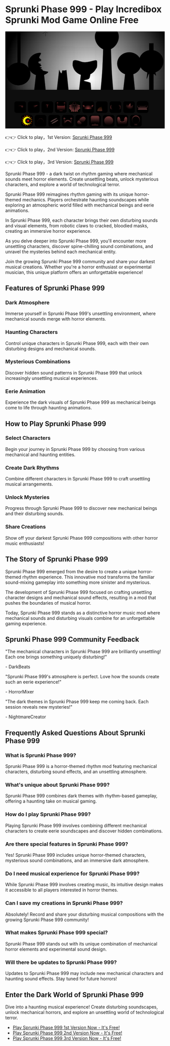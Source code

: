 # Sprunki Phase 999 - Play Incredibox Sprunki Mod Game Online Free

![Sprunki Phase 999](https://raw.githubusercontent.com/sprunkiscrunkly/sprunki-phase-999/refs/heads/main/sprunki-phase-999.png "Sprunki Phase 999")

👉👉 Click to play，1st Version: [Sprunki Phase 999](https://sprunksters.com/sprunki-phase-999/ "Sprunki Phase 999")

👉👉 Click to play，2nd Version: [Sprunki Phase 999](https://sprunkiscrunkly.com/sprunki-phase-999/ "Sprunki Phase 999")

👉👉 Click to play，3rd Version: [Sprunki Phase 999](https://sprunkipyramixed.com/sprunki-phase-999/ "Sprunki Phase 999")

Sprunki Phase 999 - a dark twist on rhythm gaming where mechanical sounds meet horror elements. Create unsettling beats, unlock mysterious characters, and explore a world of technological terror.

Sprunki Phase 999 reimagines rhythm gaming with its unique horror-themed mechanics. Players orchestrate haunting soundscapes while exploring an atmospheric world filled with mechanical beings and eerie animations.

In Sprunki Phase 999, each character brings their own disturbing sounds and visual elements, from robotic claws to cracked, bloodied masks, creating an immersive horror experience.

As you delve deeper into Sprunki Phase 999, you'll encounter more unsettling characters, discover spine-chilling sound combinations, and unravel the mysteries behind each mechanical entity.

Join the growing Sprunki Phase 999 community and share your darkest musical creations. Whether you're a horror enthusiast or experimental musician, this unique platform offers an unforgettable experience!

## Features of Sprunki Phase 999

### Dark Atmosphere

Immerse yourself in Sprunki Phase 999's unsettling environment, where mechanical sounds merge with horror elements.

### Haunting Characters

Control unique characters in Sprunki Phase 999, each with their own disturbing designs and mechanical sounds.

### Mysterious Combinations

Discover hidden sound patterns in Sprunki Phase 999 that unlock increasingly unsettling musical experiences.

### Eerie Animation

Experience the dark visuals of Sprunki Phase 999 as mechanical beings come to life through haunting animations.

## How to Play Sprunki Phase 999

### Select Characters

Begin your journey in Sprunki Phase 999 by choosing from various mechanical and haunting entities.

### Create Dark Rhythms

Combine different characters in Sprunki Phase 999 to craft unsettling musical arrangements.

### Unlock Mysteries

Progress through Sprunki Phase 999 to discover new mechanical beings and their disturbing sounds.

### Share Creations

Show off your darkest Sprunki Phase 999 compositions with other horror music enthusiasts!

## The Story of Sprunki Phase 999

Sprunki Phase 999 emerged from the desire to create a unique horror-themed rhythm experience. This innovative mod transforms the familiar sound-mixing gameplay into something more sinister and mysterious.

The development of Sprunki Phase 999 focused on crafting unsettling character designs and mechanical sound effects, resulting in a mod that pushes the boundaries of musical horror.

Today, Sprunki Phase 999 stands as a distinctive horror music mod where mechanical sounds and disturbing visuals combine for an unforgettable gaming experience.

## Sprunki Phase 999 Community Feedback

"The mechanical characters in Sprunki Phase 999 are brilliantly unsettling! Each one brings something uniquely disturbing!"

\- DarkBeats

"Sprunki Phase 999's atmosphere is perfect. Love how the sounds create such an eerie experience!"

\- HorrorMixer

"The dark themes in Sprunki Phase 999 keep me coming back. Each session reveals new mysteries!"

\- NightmareCreator

## Frequently Asked Questions About Sprunki Phase 999

### What is Sprunki Phase 999?

Sprunki Phase 999 is a horror-themed rhythm mod featuring mechanical characters, disturbing sound effects, and an unsettling atmosphere.

### What's unique about Sprunki Phase 999?

Sprunki Phase 999 combines dark themes with rhythm-based gameplay, offering a haunting take on musical gaming.

### How do I play Sprunki Phase 999?

Playing Sprunki Phase 999 involves combining different mechanical characters to create eerie soundscapes and discover hidden combinations.

### Are there special features in Sprunki Phase 999?

Yes! Sprunki Phase 999 includes unique horror-themed characters, mysterious sound combinations, and an immersive dark atmosphere.

### Do I need musical experience for Sprunki Phase 999?

While Sprunki Phase 999 involves creating music, its intuitive design makes it accessible to all players interested in horror themes.

### Can I save my creations in Sprunki Phase 999?

Absolutely! Record and share your disturbing musical compositions with the growing Sprunki Phase 999 community!

### What makes Sprunki Phase 999 special?

Sprunki Phase 999 stands out with its unique combination of mechanical horror elements and experimental sound design.

### Will there be updates to Sprunki Phase 999?

Updates to Sprunki Phase 999 may include new mechanical characters and haunting sound effects. Stay tuned for future horrors!

## Enter the Dark World of Sprunki Phase 999

Dive into a haunting musical experience! Create disturbing soundscapes, unlock mechanical horrors, and explore an unsettling world of technological terror.

- [Play Sprunki Phase 999 1st Version Now - It's Free!](https://sprunksters.com/sprunki-phase-999/)
- [Play Sprunki Phase 999 2nd Version Now - It's Free!](https://sprunkiscrunkly.com/sprunki-phase-999/)
- [Play Sprunki Phase 999 3rd Version Now - It's Free!](https://sprunkipyramixed.com/sprunki-phase-999/)
